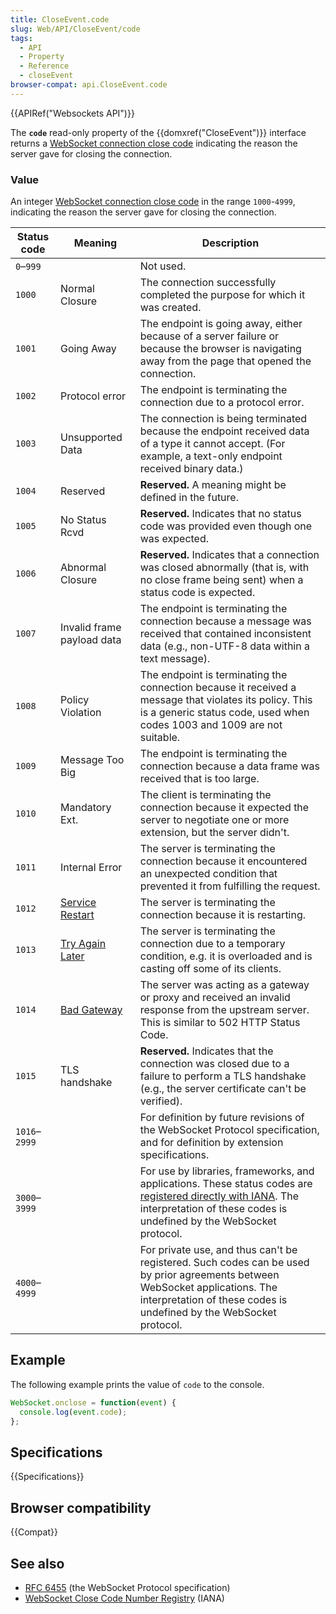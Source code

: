 ```yaml
---
title: CloseEvent.code
slug: Web/API/CloseEvent/code
tags:
  - API
  - Property
  - Reference
  - closeEvent
browser-compat: api.CloseEvent.code
---
```

{{APIRef("Websockets API")}}

The **`code`** read-only property of the {{domxref("CloseEvent")}} interface returns a [WebSocket connection close code](https://www.rfc-editor.org/rfc/rfc6455.html#section-7.1.5) indicating the reason the server gave for closing the connection.

### Value

An integer [WebSocket connection close code](https://www.rfc-editor.org/rfc/rfc6455.html#section-7.1.5) in the range `1000`-`4999`, indicating the reason the server gave for closing the connection.

<table class="no-markdown">
  <thead>
    <tr>
      <th>Status code</th>
      <th>Meaning</th>
      <th>Description</th>
    </tr>
  </thead>
  <tbody>
    <tr>
      <td><code>0</code>–<code>999</code></td>
      <td></td>
      <td>Not used.</td>
    </tr>
    <tr>
      <td><code>1000</code></td>
      <td>Normal Closure</td>
      <td>
        The connection successfully completed the purpose for which it was
        created.
      </td>
    </tr>
    <tr>
      <td><code>1001</code></td>
      <td>Going Away</td>
      <td>
        The endpoint is going away, either because of a server failure or
        because the browser is navigating away from the page that opened the
        connection.
      </td>
    </tr>
    <tr>
      <td><code>1002</code></td>
      <td>Protocol error</td>
      <td>
        The endpoint is terminating the connection due to a protocol error.
      </td>
    </tr>
    <tr>
      <td><code>1003</code></td>
      <td>Unsupported Data</td>
      <td>
        The connection is being terminated because the endpoint received data of
        a type it cannot accept. (For example, a text-only endpoint received
        binary data.)
      </td>
    </tr>
    <tr>
      <td><code>1004</code></td>
      <td>Reserved</td>
      <td>
        <strong>Reserved.</strong> A meaning might be defined in the future.
      </td>
    </tr>
    <tr>
      <td><code>1005</code></td>
      <td>No Status Rcvd</td>
      <td>
        <strong>Reserved.</strong> Indicates that no status code was provided even though one was expected.
      </td>
    </tr>
    <tr>
      <td><code>1006</code></td>
      <td>Abnormal Closure</td>
      <td>
       <strong>Reserved.</strong> Indicates that a connection was closed abnormally (that is, with no
        close frame being sent) when a status code is expected.
      </td>
    </tr>
    <tr>
      <td><code>1007</code></td>
      <td>Invalid frame payload data</td>
      <td>
        The endpoint is terminating the connection because a message was
        received that contained inconsistent data (e.g., non-UTF-8 data within a
        text message).
      </td>
    </tr>
    <tr>
      <td><code>1008</code></td>
      <td>Policy Violation</td>
      <td>
        The endpoint is terminating the connection because it received a message
        that violates its policy. This is a generic status code, used when codes
        1003 and 1009 are not suitable.
      </td>
    </tr>
    <tr>
      <td><code>1009</code></td>
      <td>Message Too Big</td>
      <td>
        The endpoint is terminating the connection because a data frame was
        received that is too large.
      </td>
    </tr>
    <tr>
      <td><code>1010</code></td>
      <td>Mandatory Ext.</td>
      <td>
        The client is terminating the connection because it expected the server
        to negotiate one or more extension, but the server didn't.
      </td>
    </tr>
    <tr>
      <td><code>1011</code></td>
      <td>Internal Error</td>
      <td>
        The server is terminating the connection because it encountered an
        unexpected condition that prevented it from fulfilling the request.
      </td>
    </tr>
    <tr>
      <td><code>1012</code></td>
      <td><a href="http://www.ietf.org/mail-archive/web/hybi/current/msg09670.html">Service Restart</a></td>
      <td>
        The server is terminating the connection because it is restarting.
      </td>
    </tr>
    <tr>
      <td><code>1013</code></td>
      <td><a href="http://www.ietf.org/mail-archive/web/hybi/current/msg09670.html">Try Again Later</a></td>
      <td>
        The server is terminating the connection due to a temporary condition,
        e.g. it is overloaded and is casting off some of its clients.
      </td>
    </tr>
    <tr>
      <td><code>1014</code></td>
      <td><a href="https://www.ietf.org/mail-archive/web/hybi/current/msg10748.html">Bad Gateway</a></td>
      <td>
        The server was acting as a gateway or proxy and received an invalid
        response from the upstream server. This is similar to 502 HTTP Status
        Code.
      </td>
    </tr>
    <tr>
      <td><code>1015</code></td>
      <td>TLS handshake</td>
      <td>
        <strong>Reserved.</strong> Indicates that the connection was closed due
        to a failure to perform a TLS handshake (e.g., the server certificate
        can't be verified).
      </td>
    </tr>
    <tr>
      <td><code>1016</code>–<code>2999</code></td>
      <td></td>
      <td>
        For definition by future revisions of the WebSocket Protocol specification, and for definition by extension specifications.
      </td>
    </tr>
    <tr>
      <td><code>3000</code>–<code>3999</code></td>
      <td></td>
      <td>
        For use by libraries, frameworks, and applications. These status codes are <a href="https://www.iana.org/assignments/websocket/websocket.xml#close-code-number">registered directly with IANA</a>. The interpretation of these codes is undefined by the WebSocket protocol.
      </td>
    </tr>
    <tr>
      <td><code>4000</code>–<code>4999</code></td>
      <td></td>
      <td>
         For private use, and thus can't be registered. Such codes can be used by prior agreements between WebSocket applications.  The interpretation of these codes is undefined by the WebSocket protocol.
      </td>
    </tr>
  </tbody>
</table>

## Example

The following example prints the value of `code` to the console.

```js
WebSocket.onclose = function(event) {
  console.log(event.code);
};
```

## Specifications

{{Specifications}}

## Browser compatibility

{{Compat}}

## See also

- [RFC 6455](https://www.rfc-editor.org/rfc/rfc6455.html) (the WebSocket Protocol specification)
- [WebSocket Close Code Number Registry](https://www.iana.org/assignments/websocket/websocket.xml#close-code-number) (IANA)

